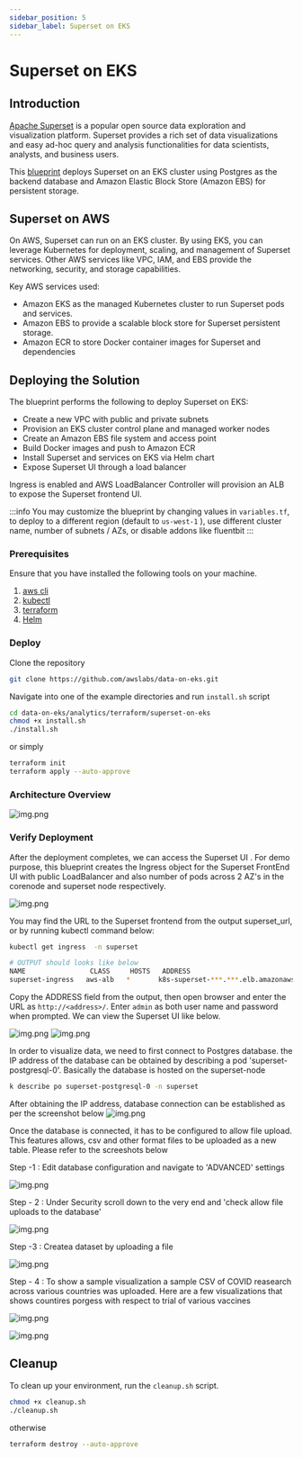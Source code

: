 ```yaml
---
sidebar_position: 5
sidebar_label: Superset on EKS
---
```

# Superset on EKS

## Introduction
[Apache Superset](https://superset.apache.org/) is a popular open source data exploration and visualization platform. Superset provides a rich set of data visualizations and easy ad-hoc query and analysis functionalities for data scientists, analysts, and business users.

This [blueprint](https://github.com/awslabs/data-on-eks/tree/main/analytics/terraform/superset-on-eks) deploys Superset on an EKS cluster using Postgres as the backend database and Amazon Elastic Block Store (Amazon EBS) for persistent storage.

## Superset on AWS

On AWS, Superset can run on an EKS cluster. By using EKS, you can leverage Kubernetes for deployment, scaling, and management of Superset services. Other AWS services like VPC, IAM, and EBS provide the networking, security, and storage capabilities.

Key AWS services used:

- Amazon EKS as the managed Kubernetes cluster to run Superset pods and services.
- Amazon EBS to provide a scalable block store for Superset persistent storage.
- Amazon ECR to store Docker container images for Superset and dependencies

## Deploying the Solution

The blueprint performs the following to deploy Superset on EKS:

- Create a new VPC with public and private subnets
- Provision an EKS cluster control plane and managed worker nodes
- Create an Amazon EBS file system and access point
- Build Docker images and push to Amazon ECR
- Install Superset and services on EKS via Helm chart
- Expose Superset UI through a load balancer

 Ingress is enabled and AWS LoadBalancer Controller will provision an ALB to expose the Superset frontend UI.

:::info
You may customize the blueprint by changing values in `variables.tf`, to deploy to a different region (default to `us-west-1` ), use different cluster name, number of subnets / AZs, or disable addons like fluentbit
:::


### Prerequisites

Ensure that you have installed the following tools on your machine.

1. [aws cli](https://docs.aws.amazon.com/cli/latest/userguide/install-cliv2.html)
2. [kubectl](https://Kubernetes.io/docs/tasks/tools/)
3. [terraform](https://learn.hashicorp.com/tutorials/terraform/install-cli)
4. [Helm](https://helm.sh)

### Deploy

Clone the repository

```bash
git clone https://github.com/awslabs/data-on-eks.git
```

Navigate into one of the example directories and run `install.sh` script

```bash
cd data-on-eks/analytics/terraform/superset-on-eks
chmod +x install.sh
./install.sh
```
or simply
```bash
terraform init
terraform apply --auto-approve
```

### Architecture Overview

![img.png](img/apache-superset-eks.png)

### Verify Deployment

After the deployment completes, we can access the Superset UI .  For demo purpose, this blueprint creates the Ingress object for the Superset FrontEnd UI with public LoadBalancer and also number of pods across 2 AZ's in the corenode and superset node respectively.

![img.png](img/superset-pods.png)

You may find the URL to the Superset frontend from the output superset_url, or by running kubectl command below:

```sh
kubectl get ingress  -n superset

# OUTPUT should looks like below
NAME                CLASS     HOSTS   ADDRESS                                                                   PORTS   AGE
superset-ingress   aws-alb   *       k8s-superset-***.***.elb.amazonaws.com                                     80      125m
```



Copy the ADDRESS field from the output, then open browser and enter the URL as `http://<address>/`. Enter `admin` as both user name and password when prompted.  We can view the Superset UI like below.

![img.png](img/superset1.png)
![img.png](img/superset2.png)

In order to visualize  data, we need to first connect to  Postgres database. the IP address of the database can be obtained by describing a pod 'superset-postgresql-0'. Basically the database is hosted on the superset-node


```sh
k describe po superset-postgresql-0 -n superset

```


After obtaining the IP address, database connection can be established as per the screenshot below
![img.png](img/superset-connect-database.png)

Once the database is connected, it has to be configured to allow file upload. This features allows, csv and other format files to be uploaded as a new table. Please refer to the screeshots below

Step -1 : Edit database configuration and navigate to 'ADVANCED' settings

![img.png](img/superset-edit-database.png)

Step - 2 : Under Security scroll down to the very end and 'check allow file uploads to the database'

![img.png](img/superset-enable-fileupload.png)

Step -3 : Createa dataset by uploading a file

![img.png](img/superset-create-dataset.png)

Step - 4 : To show a sample visualization a sample CSV of COVID reasearch across various countries was uploaded. Here are a few visualizations that shows countires porgess with respect to trial of various vaccines

![img.png](img/superset-sample-graph.png)


![img.png](img/superset-view-by-country.png)
## Cleanup

To clean up your environment, run the `cleanup.sh` script.

```bash
chmod +x cleanup.sh
./cleanup.sh
```
otherwise
```bash
terraform destroy --auto-approve
```

